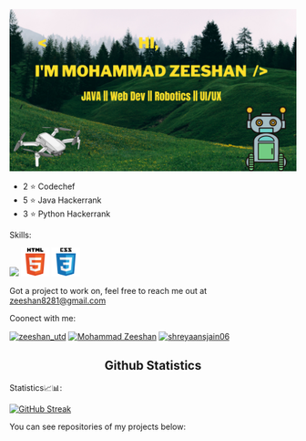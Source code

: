 ![Intro](Hi,.png)
- 2 ⭐ Codechef
- 5 ⭐ Java Hackerrank
- 3 ⭐ Python Hackerrank

Skills:


 
  <img height="50" src="https://upload.wikimedia.org/wikipedia/en/3/30/Java_programming_language_logo.svg">
  <img height="50" src="https://raw.githubusercontent.com/devicons/devicon/master/icons/html5/html5-original-wordmark.svg">
  <img height="50" src="https://raw.githubusercontent.com/devicons/devicon/master/icons/css3/css3-original-wordmark.svg">

Got a project to work on, feel free to reach me out at zeeshan8281@gmail.com

Coonect with me:

</a>
  <a href="https://twitter.com/zeeshan_utd" target="blank"
    ><img
      align="center"
      src="https://raw.githubusercontent.com/rahuldkjain/github-profile-readme-generator/master/src/images/icons/Social/twitter.svg"
      alt="zeeshan_utd"
      height="30"
      width="40"
  /></a>
  <a href="https://www.linkedin.com/in/mohammad-zeeshan-jawed-bab51a1a6/" target="blank"
    ><img
      align="center"
      src="https://raw.githubusercontent.com/rahuldkjain/github-profile-readme-generator/master/src/images/icons/Social/linked-in-alt.svg"
      alt="Mohammad Zeeshan"
      height="30"
      width="40"
  /></a>
  <a href="https://instagram.com/zeeshansig" target="blank"
    ><img
      align="center"
      src="https://raw.githubusercontent.com/rahuldkjain/github-profile-readme-generator/master/src/images/icons/Social/instagram.svg"
      alt="shreyaansjain06"
      height="30"
      width="40"
  /></a>
  
</p>


<h2 align="center">Github Statistics </h2>

Statistics📈📊:

[![GitHub Streak](https://github-readme-streak-stats.herokuapp.com/?user=zeeshan8281)](https://git.io/streak-stats)

You can see repositories of my projects below:

<!---
zeeshan8281/zeeshan8281 is a ✨ special ✨ repository because its `README.md` (this file) appears on your GitHub profile.
You can click the Preview link to take a look at your changes.
--->
